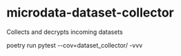 # microdata-dataset-collector
Collects and decrypts incoming datasets


poetry run pytest --cov=dataset_collector/ -vvv
